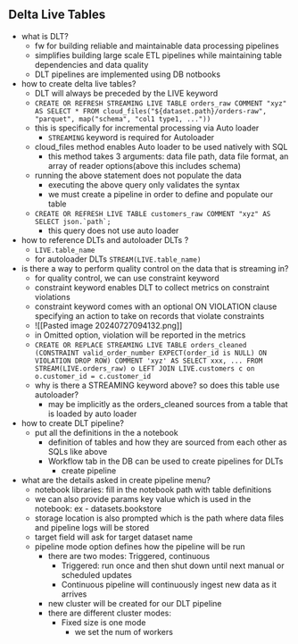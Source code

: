 ## Delta Live Tables
- what is DLT?
	- fw for building reliable and maintainable data processing pipelines
	- simplifies building large scale ETL pipelines while maintaining table dependencies and data quality
	- DLT pipelines are implemented using DB notbooks
- how to create delta live tables?
	- DLT will always be preceded by the LIVE keyword
	- ```CREATE OR REFRESH STREAMING LIVE TABLE orders_raw COMMENT "xyz" AS SELECT * FROM cloud_files("${dataset.path}/orders-raw", "parquet", map("schema", "col1 type1, ..."))```
	- this is specifically for incremental processing via Auto loader
		- `STREAMING` keyword is required for Autoloader
	- cloud_files method enables Auto loader to be used natively with SQL
		- this method takes 3 arguments: data file path, data file format, an array of reader options(above this includes schema)
	- running the above statement does not populate the data
		- executing the above query only validates the syntax
		- we must create a pipeline in order to define and populate our table
	- ```CREATE OR REFRESH LIVE TABLE customers_raw COMMENT "xyz" AS SELECT json.`path`;```
		- this query does not use auto loader
- how to reference DLTs and autoloader DLTs ?
	- `LIVE.table_name` 
	- for autoloader DLTs `STREAM(LIVE.table_name)`
- is there a way to perform quality control on the data that is streaming in?
	- for quality control, we can use constraint keyword
	- constraint keyword enables DLT to collect metrics on constraint violations
	- constraint keyword comes with an optional ON VIOLATION clause specifying an action to take on records that violate constraints
	- ![[Pasted image 20240727094132.png]]
	- in Omitted option, violation will be reported in the metrics
	- ```CREATE OR REPLACE STREAMING LIVE TABLE orders_cleaned (CONSTRAINT valid_order_number EXPECT(order_id is NULL) ON VIOLATION DROP ROW) COMMENT 'xyz' AS SELECT xxx, ... FROM STREAM(LIVE.orders_raw) o LEFT JOIN LIVE.customers c on o.customer_id = c.customer_id```
	- why is there a STREAMING keyword above? so does this table use autoloader?
		- may be implicitly as the orders_cleaned sources from a table that is loaded by auto loader
- how to create DLT pipeline?
	- put all the definitions in the a notebook
		- definition of tables and how they are sourced from each other as SQLs like above
		- Workflow tab in the DB can be used to create pipelines for DLTs
			- create pipeline
- what are the details asked in create pipeline menu?
	- notebook libraries: fill in the notebook path with table definitions
	- we can also provide params key value which is used in the notebook: ex - datasets.bookstore
	- storage location is also prompted which is the path where data files and pipeline logs will be stored
	- target field will ask for target dataset name
	- pipeline mode option defines how the pipeline will be run
		- there are two modes: Triggered, continuous
			- Triggered: run once and then shut down until next manual or scheduled updates
			- Continuous pipeline will continuously ingest new data as it arrives
		- new cluster will be created for our DLT pipeline
		- there are different cluster modes:
			- Fixed size is one mode
				- we set the num of workers